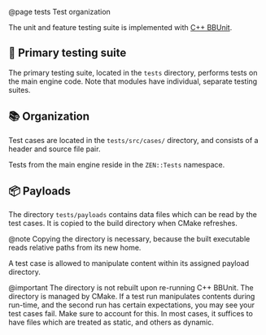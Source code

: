 @page tests Test organization

The unit and feature testing suite is implemented with [C++ BBUnit](https://github.com/markhj/cpp-bbunit).

## 📘 Primary testing suite

The primary testing suite, located in the ``tests`` directory, performs tests
on the main engine code. Note that modules have individual, separate
testing suites.

## 📚 Organization

Test cases are located in the ``tests/src/cases/`` directory, and consists of
a header and source file pair.

Tests from the main engine reside in the ``ZEN::Tests`` namespace.

## 📦 Payloads

The directory ``tests/payloads`` contains data files which can be read by the
test cases. It is copied to the build directory when CMake refreshes.

@note Copying the directory is necessary, because the built executable
reads relative paths from its new home.

A test case is allowed to manipulate content within its assigned payload
directory.

@important The directory is not rebuilt upon re-running C++ BBUnit. The
directory is managed by CMake. If a test run manipulates contents during
run-time, and the second run has certain expectations, you may see your
test cases fail. Make sure to account for this. In most cases, it suffices
to have files which are treated as static, and others as dynamic.
